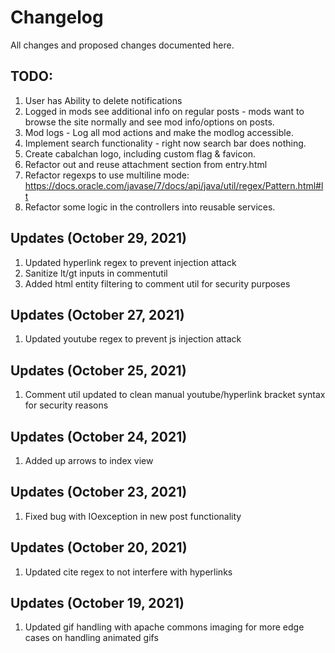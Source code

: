 # Changelog
All changes and proposed changes documented here.

## TODO:
1. User has Ability to delete notifications
2. Logged in mods see additional info on regular posts - mods want to browse the site normally and see mod info/options on posts.
3. Mod logs - Log all mod actions and make the modlog accessible.
4. Implement search functionality - right now search bar does nothing.
5. Create cabalchan logo, including custom flag & favicon.
6. Refactor out and reuse attachment section from entry.html
7. Refactor regexps to use multiline mode: https://docs.oracle.com/javase/7/docs/api/java/util/regex/Pattern.html#lt
8. Refactor some logic in the controllers into reusable services.

## Updates (October 29, 2021)
1. Updated hyperlink regex to prevent injection attack
2. Sanitize lt/gt inputs in commentutil
3. Added html entity filtering to comment util for security purposes

## Updates (October 27, 2021)
1. Updated youtube regex to prevent js injection attack

## Updates (October 25, 2021)
1. Comment util updated to clean manual youtube/hyperlink bracket syntax for security reasons

## Updates (October 24, 2021)
1. Added up arrows to index view

## Updates (October 23, 2021)
1. Fixed bug with IOexception in new post functionality

## Updates (October 20, 2021)
1. Updated cite regex to not interfere with hyperlinks

## Updates (October 19, 2021)
1. Updated gif handling with apache commons imaging for more edge cases on handling animated gifs